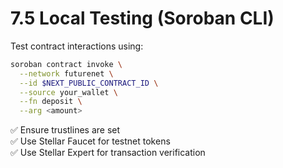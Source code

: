 # 7.5 Local Testing (Soroban CLI)

Test contract interactions using:

```bash
soroban contract invoke \
  --network futurenet \
  --id $NEXT_PUBLIC_CONTRACT_ID \
  --source your_wallet \
  --fn deposit \
  --arg <amount>
```

✅ Ensure trustlines are set  
✅ Use Stellar Faucet for testnet tokens  
✅ Use Stellar Expert for transaction verification